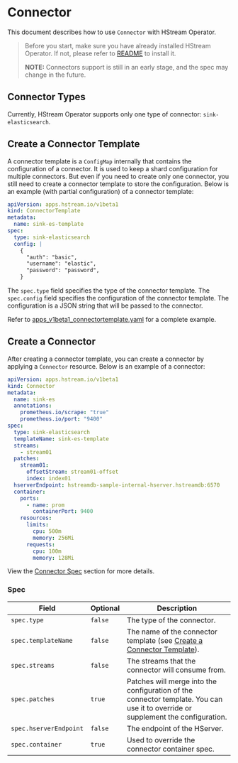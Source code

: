 # Connector

This document describes how to use `Connector` with HStream Operator.

> Before you start, make sure you have already installed HStream Operator. If not, please refer to [README](../README.md) to install it.
>
> **NOTE:** Connectors support is still in an early stage, and the spec may change in the future.

## Connector Types

Currently, HStream Operator supports only one type of connector: `sink-elasticsearch`.

## Create a Connector Template

A connector template is a `ConfigMap` internally that contains the configuration of a connector. It is used to keep a shard configuration for multiple connectors. But even if you need to create only one connector, you still need to create a connector template to store the configuration. Below is an example (with partial configuration) of a connector template:

```yaml
apiVersion: apps.hstream.io/v1beta1
kind: ConnectorTemplate
metadata:
  name: sink-es-template
spec:
  type: sink-elasticsearch
  config: |
    {
      "auth": "basic",
      "username": "elastic",
      "password": "password",
    }
```

The `spec.type` field specifies the type of the connector template. The `spec.config` field specifies the configuration of the connector template. The configuration is a JSON string that will be passed to the connector.

Refer to [apps_v1beta1_connectortemplate.yaml](https://github.com/hstreamdb/hstream-operator/blob/main/config/samples/apps_v1beta1_connectortemplate.yaml) for a complete example.

## Create a Connector

After creating a connector template, you can create a connector by applying a `Connector` resource. Below is an example of a connector:

```yaml
apiVersion: apps.hstream.io/v1beta1
kind: Connector
metadata:
  name: sink-es
  annotations:
    prometheus.io/scrape: "true"
    prometheus.io/port: "9400"
spec:
  type: sink-elasticsearch
  templateName: sink-es-template
  streams:
    - stream01
  patches:
    stream01:
      offsetStream: stream01-offset
      index: index01
  hserverEndpoint: hstreamdb-sample-internal-hserver.hstreamdb:6570
  container:
    ports:
      - name: prom
        containerPort: 9400
    resources:
      limits:
        cpu: 500m
        memory: 256Mi
      requests:
        cpu: 100m
        memory: 128Mi
```

View the [Connector Spec](#spec) section for more details.

### Spec

| Field                  | Optional | Description                                                                                                                      |
| ---------------------- | -------- | -------------------------------------------------------------------------------------------------------------------------------- |
| `spec.type`            | `false`  | The type of the connector.                                                                                                       |
| `spec.templateName`    | `false`  | The name of the connector template (see [Create a Connector Template](#create-a-connector-template)).                            |
| `spec.streams`         | `false`  | The streams that the connector will consume from.                                                                                |
| `spec.patches`         | `true`   | Patches will merge into the configuration of the connector template. You can use it to override or supplement the configuration. |
| `spec.hserverEndpoint` | `false`  | The endpoint of the HServer.                                                                                                     |
| `spec.container`       | `true`   | Used to override the connector container spec.                                                                                   |
